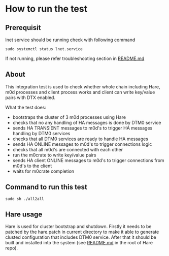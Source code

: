 # How to run the test

## Prerequisit
lnet service should be running check with following command
```
sudo systemctl status lnet.service
```

If not running, please refer troubleshooting section in [README.md](https://github.com/Seagate/cortx-hare/tree/3e97a0ae78340a1b17a84de1f99f84b0b8a349fe#readme)

## About

This integration test is used to check whether whole
chain including Hare, m0d processes and client process
works and client can write key/value pairs with DTX
enabled.

What the test does:
 - bootstraps the cluster of 3 m0d processes using Hare
 - checks that no any handling of HA messages is done by
   DTM0 service
 - sends HA TRANSIENT messages to m0d's to trigger HA messages
   handling by DTM0 services
 - checks that all DTM0 services are ready to handle HA
   messages
 - sends HA ONLINE messages to m0d's to trigger connections
   logic
 - checks that all m0d's are connected with each other
 - run the m0crate to write key/value pairs
 - sends HA client ONLINE messages to m0d's to trigger
   connections from m0d's to the client
 - waits for m0crate completion

## Command to run this test
```
sudo sh ./all2all
```

## Hare usage

Hare is used for cluster bootstrap and shutdown. Firstly
it needs to be patched by the hare.patch in current directory
to make it able to generate clusted configuration that includes
DTM0 service. After that it should be built and installed into
the system (see [README.md](https://github.com/Seagate/cortx-hare/tree/3e97a0ae78340a1b17a84de1f99f84b0b8a349fe#readme) in the root of Hare repo).
